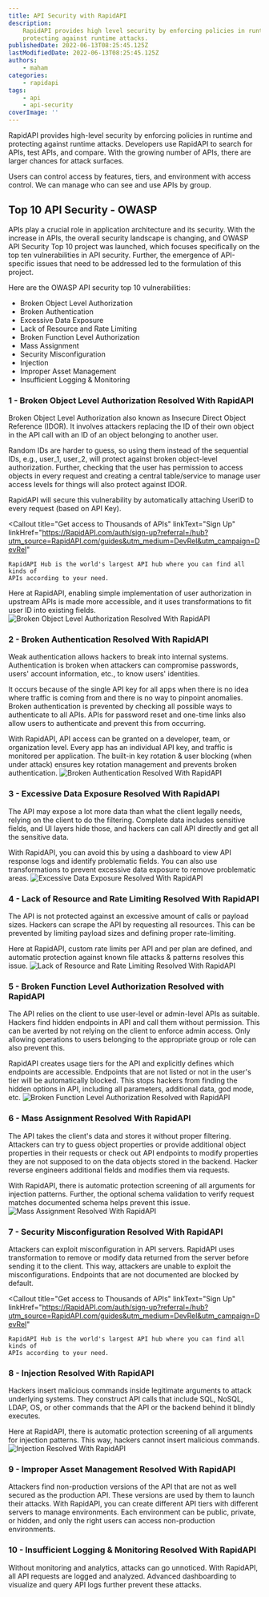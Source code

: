 ```yaml
---
title: API Security with RapidAPI
description:
    RapidAPI provides high level security by enforcing policies in runtime and
    protecting against runtime attacks.
publishedDate: 2022-06-13T08:25:45.125Z
lastModifiedDate: 2022-06-13T08:25:45.125Z
authors:
    - maham
categories:
    - rapidapi
tags:
    - api
    - api-security
coverImage: ''
---
```


<Lead>

RapidAPI provides high-level security by enforcing policies in runtime and protecting against runtime attacks. Developers use RapidAPI to search for APIs, test APIs, and compare. With the growing number of APIs, there are larger chances for attack surfaces.

</Lead>

Users can control access by features, tiers, and environment with access control. We can manage who can see and use APIs by group.

## Top 10 API Security - OWASP

APIs play a crucial role in application architecture and its security. With the increase in APIs, the overall security landscape is changing, and OWASP API Security Top 10 project was launched, which focuses specifically on the top ten vulnerabilities in API security. Further, the emergence of API-specific issues that need to be addressed led to the formulation of this project.

Here are the OWASP API security top 10 vulnerabilities:

-   Broken Object Level Authorization
-   Broken Authentication
-   Excessive Data Exposure
-   Lack of Resource and Rate Limiting
-   Broken Function Level Authorization
-   Mass Assignment
-   Security Misconfiguration
-   Injection
-   Improper Asset Management
-   Insufficient Logging & Monitoring

### 1 - Broken Object Level Authorization Resolved With RapidAPI

Broken Object Level Authorization also known as Insecure Direct Object Reference (IDOR). It involves attackers replacing the ID of their own object in the API call with an ID of an object
belonging to another user.

Random IDs are harder to guess, so using them instead of the sequential IDs, e.g., user_1, user_2, will protect against broken object-level authorization. Further, checking that the user has permission to access objects in every request and creating a central table/service to manage user access levels for things will also protect against IDOR.

RapidAPI will secure this vulnerability by automatically attaching UserID to every request (based on API Key).

<Callout
	title="Get access to Thousands of APIs"
	linkText="Sign Up"
	linkHref="https://RapidAPI.com/auth/sign-up?referral=/hub?utm_source=RapidAPI.com/guides&utm_medium=DevRel&utm_campaign=DevRel"
>
	RapidAPI Hub is the world's largest API hub where you can find all kinds of
	APIs according to your need.
</Callout>

Here at RapidAPI, enabling simple implementation of user authorization in upstream APIs is made more accessible, and it uses transformations to fit user ID into existing fields.
![Broken Object Level Authorization Resolved With RapidAPI](https://github.com/MahamDev/DevRel-Stack-Data/blob/544781f68eae4442bce41cbcd4b250dbe530e71d/guides/posts/api-security-with-rapidapi/images/Broken-Object-Level-Authorization.png)

### 2 - Broken Authentication Resolved With RapidAPI

Weak authentication allows hackers to break into internal systems. Authentication is broken when attackers can compromise passwords, users' account information, etc., to know users' identities.

It occurs because of the single API key for all apps when there is no idea where traffic is coming
from and there is no way to pinpoint anomalies.
Broken authentication is prevented by checking all possible ways to authenticate to all APIs. APIs for password reset and one-time links also allow users to authenticate and prevent this from occurring.

With RapidAPI, API access can be granted on a developer, team, or organization level. Every app has an individual API key, and traffic is monitored per application. The built-in key rotation & user blocking (when under attack) ensures key rotation management and prevents broken authentication.
![Broken Authentication Resolved With RapidAPI](https://raw.githubusercontent.com/MahamDev/DevRel-Stack-Data/544781f68eae4442bce41cbcd4b250dbe530e71d/guides/posts/api-security-with-rapidapi/images/Broken-Authentication.png)

### 3 - Excessive Data Exposure Resolved With RapidAPI

The API may expose a lot more data than what the client legally needs, relying on the client to do the filtering. Complete data includes sensitive fields, and UI layers hide those, and hackers can call API directly and get all the sensitive data.

With RapidAPI, you can avoid this by using a dashboard to view API response logs and identify problematic fields. You can also use transformations to prevent excessive data exposure to remove problematic areas.
![Excessive Data Exposure Resolved With RapidAPI](https://github.com/MahamDev/DevRel-Stack-Data/blob/544781f68eae4442bce41cbcd4b250dbe530e71d/guides/posts/api-security-with-rapidapi/images/Excessive-Data-Exposure.png)

### 4 - Lack of Resource and Rate Limiting Resolved With RapidAPI

The API is not protected against an excessive amount of calls or payload sizes. Hackers can scrape the API by requesting all resources. This can be prevented by limiting payload sizes and defining proper rate-limiting.

Here at RapidAPI, custom rate limits per API and per plan are defined, and automatic protection against known file attacks & patterns resolves this issue.
![Lack of Resource and Rate Limiting Resolved With RapidAPI](https://github.com/MahamDev/DevRel-Stack-Data/blob/544781f68eae4442bce41cbcd4b250dbe530e71d/guides/posts/api-security-with-rapidapi/images/Lack-of-Resource-%26-Rate-Limiting.png)

### 5 - Broken Function Level Authorization Resolved with RapidAPI

The API relies on the client to use user-level or admin-level APIs as suitable. Hackers find hidden endpoints in API and call them without permission. This can be averted by not relying on the client to enforce admin access. Only allowing operations to users belonging to the appropriate group or role can also prevent this.

RapidAPI creates usage tiers for the API and explicitly defines which endpoints are accessible. Endpoints that are not listed or not in the user's tier will be automatically blocked. This stops hackers from finding the hidden options in API, including all parameters, additional data, god mode, etc.
![Broken Function Level Authorization Resolved with RapidAPI](https://raw.githubusercontent.com/MahamDev/DevRel-Stack-Data/544781f68eae4442bce41cbcd4b250dbe530e71d/guides/posts/api-security-with-rapidapi/images/Broken-Function-Level-Authorization.png)

### 6 - Mass Assignment Resolved With RapidAPI

The API takes the client's data and stores it without proper filtering. Attackers can try to guess object properties or provide additional object properties in their requests or check out API endpoints to modify properties they are not supposed to on the data objects stored in the backend. Hacker reverse engineers additional fields and modifies them via requests.

With RapidAPI, there is automatic protection screening of all arguments for injection patterns. Further, the optional schema validation to verify request matches documented schema helps prevent this issue.
![Mass Assignment Resolved With RapidAPI](https://github.com/MahamDev/DevRel-Stack-Data/blob/544781f68eae4442bce41cbcd4b250dbe530e71d/guides/posts/api-security-with-rapidapi/images/Mass-Alignment.png)

### 7 - Security Misconfiguration Resolved With RapidAPI

Attackers can exploit misconfiguration in API servers. RapidAPI uses transformation to remove or modify data returned from the server before sending it to the client. This way, attackers are unable to exploit the misconfigurations. Endpoints that are not documented are blocked by default.

<Callout
	title="Get access to Thousands of APIs"
	linkText="Sign Up"
	linkHref="https://RapidAPI.com/auth/sign-up?referral=/hub?utm_source=RapidAPI.com/guides&utm_medium=DevRel&utm_campaign=DevRel"
>
	RapidAPI Hub is the world's largest API hub where you can find all kinds of
	APIs according to your need.
</Callout>

### 8 - Injection Resolved With RapidAPI

Hackers insert malicious commands inside legitimate arguments to attack underlying systems. They construct API calls that include SQL, NoSQL, LDAP, OS, or other commands that the API or the backend behind it blindly executes.

Here at RapidAPI, there is automatic protection screening of all arguments for injection patterns. This way, hackers cannot insert malicious commands.
![Injection Resolved With RapidAPI](https://github.com/MahamDev/DevRel-Stack-Data/blob/544781f68eae4442bce41cbcd4b250dbe530e71d/guides/posts/api-security-with-rapidapi/images/Injection.png)

### 9 - Improper Asset Management Resolved With RapidAPI

Attackers find non-production versions of the API that are not as well secured as the production API. These versions are used by them to launch their attacks.
With RapidAPI, you can create different API tiers with different servers to manage environments. Each environment can be public, private, or hidden, and only the right users can access non-production environments.

### 10 - Insufficient Logging & Monitoring Resolved With RapidAPI

Without monitoring and analytics, attacks can go unnoticed. With RapidAPI, all API requests are logged and analyzed. Advanced dashboarding to visualize and query API logs further prevent these attacks.
